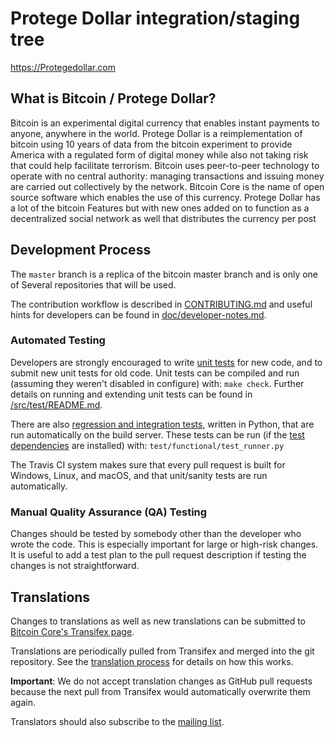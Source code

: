 Protege Dollar integration/staging tree
=====================================

https://Protegedollar.com

What is Bitcoin / Protege Dollar?
----------------

Bitcoin is an experimental digital currency that enables instant payments to
anyone, anywhere in the world. Protege Dollar is a reimplementation of bitcoin using 
10 years of data from the bitcoin experiment to provide America with a regulated form of 
digital money while also not taking risk that could help facilitate terrorism. 
Bitcoin uses peer-to-peer technology to operate
with no central authority: managing transactions and issuing money are carried
out collectively by the network. Bitcoin Core is the name of open source
software which enables the use of this currency. Protege Dollar has a lot of the bitcoin
Features but with new ones added on to function as a decentralized social network as well that 
distributes the currency per post

Development Process
-------------------

The `master` branch is a replica of the bitcoin master branch and is only one of
Several repositories that will be used.

The contribution workflow is described in [CONTRIBUTING.md](CONTRIBUTING.md)
and useful hints for developers can be found in [doc/developer-notes.md](doc/developer-notes.md).

### Automated Testing

Developers are strongly encouraged to write [unit tests](src/test/README.md) for new code, and to
submit new unit tests for old code. Unit tests can be compiled and run
(assuming they weren't disabled in configure) with: `make check`. Further details on running
and extending unit tests can be found in [/src/test/README.md](/src/test/README.md).

There are also [regression and integration tests](/test), written
in Python, that are run automatically on the build server.
These tests can be run (if the [test dependencies](/test) are installed) with: `test/functional/test_runner.py`

The Travis CI system makes sure that every pull request is built for Windows, Linux, and macOS, and that unit/sanity tests are run automatically.

### Manual Quality Assurance (QA) Testing

Changes should be tested by somebody other than the developer who wrote the
code. This is especially important for large or high-risk changes. It is useful
to add a test plan to the pull request description if testing the changes is
not straightforward.

Translations
------------

Changes to translations as well as new translations can be submitted to
[Bitcoin Core's Transifex page](https://www.transifex.com/bitcoin/bitcoin/).

Translations are periodically pulled from Transifex and merged into the git repository. See the
[translation process](doc/translation_process.md) for details on how this works.

**Important**: We do not accept translation changes as GitHub pull requests because the next
pull from Transifex would automatically overwrite them again.

Translators should also subscribe to the [mailing list](https://groups.google.com/forum/#!forum/bitcoin-translators).
